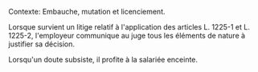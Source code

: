 Contexte: Embauche, mutation et licenciement.

Lorsque survient un litige relatif à l'application des articles L. 1225-1 et L. 1225-2, l'employeur communique au juge tous les éléments de nature à justifier sa décision.

Lorsqu'un doute subsiste, il profite à la salariée enceinte.